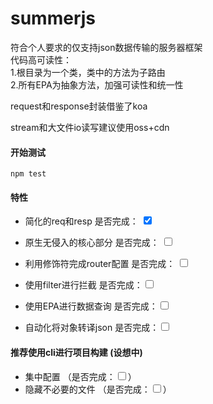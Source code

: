 # summerjs

符合个人要求的仅支持json数据传输的服务器框架<br/>
代码高可读性：<br/>
1.根目录为一个类，类中的方法为子路由<br/>
2.所有EPA为抽象方法，加强可读性和统一性<br/>

request和response封装借鉴了koa<br/>

stream和大文件io读写建议使用oss+cdn<br/>

####   开始测试

```
npm test
```

####   特性

-  简化的req和resp      是否完成： <input type="checkbox" checked="checked">

-  原生无侵入的核心部分     是否完成： <input type="checkbox">

-  利用修饰符完成router配置         是否完成： <input type="checkbox">

-  使用filter进行拦截           是否完成：<input type="checkbox">

-  使用EPA进行数据查询           是否完成：<input type="checkbox">

-  自动化将对象转译json         是否完成：<input type="checkbox">

####  推荐使用cli进行项目构建 (设想中)

- 集中配置 （是否完成：<input type="checkbox">）
- 隐藏不必要的文件 （是否完成：<input type="checkbox">）


